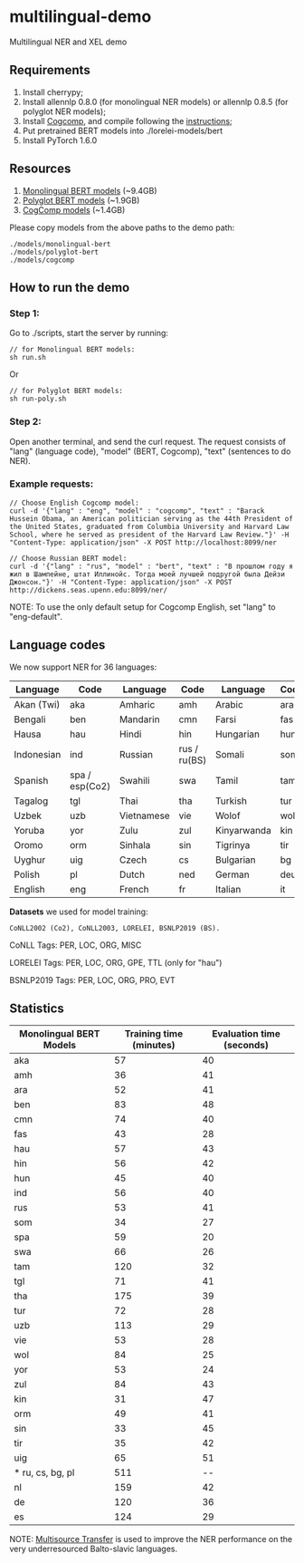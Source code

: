 # multilingual-demo
Multilingual NER and XEL demo
## Requirements
1. Install cherrypy;
2. Install allennlp 0.8.0 (for monolingual NER models) or allennlp 0.8.5 (for polyglot NER models);
3. Install [Cogcomp](https://github.com/CogComp/cogcomp-nlp), and compile following the [instructions](https://github.com/CogComp/cogcomp-nlp/blob/master/ner/README.md);
4. Put pretrained BERT models into ./lorelei-models/bert
5. Install PyTorch 1.6.0


## Resources
1. [Monolingual BERT models](https://cogcomp.seas.upenn.edu/models/multilingual-ner/monolingual-bert.tgz) (~9.4GB)
2. [Polyglot BERT models](https://cogcomp.seas.upenn.edu/models/multilingual-ner/polyglot-bert.tgz) (~1.9GB)
3. [CogComp models](https://cogcomp.seas.upenn.edu/models/multilingual-ner/cogcomp.tgz) (~1.4GB)

Please copy models from the above paths to the demo path:
```
./models/monolingual-bert
./models/polyglot-bert
./models/cogcomp
```


## How to run the demo
### Step 1:
Go to ./scripts, start the server by running:

```
// for Monolingual BERT models:
sh run.sh
```
Or
```
// for Polyglot BERT models:
sh run-poly.sh
```

### Step 2:
Open another terminal, and send the curl request. The request consists of "lang" (language code), "model" (BERT, Cogcomp), "text" (sentences to do NER). 

### Example requests:
```
// Choose English Cogcomp model:
curl -d '{"lang" : "eng", "model" : "cogcomp", "text" : "Barack Hussein Obama, an American politician serving as the 44th President of the United States, graduated from Columbia University and Harvard Law School, where he served as president of the Harvard Law Review."}' -H "Content-Type: application/json" -X POST http://localhost:8099/ner

// Choose Russian BERT model:
curl -d '{"lang" : "rus", "model" : "bert", "text" : "В прошлом году я жил в Шампейне, штат Иллинойс. Тогда моей лучшей подругой была Дейзи Джонсон."}' -H "Content-Type: application/json" -X POST http://dickens.seas.upenn.edu:8099/ner/
```

NOTE: To use the only default setup for Cogcomp English, set "lang" to "eng-default".



## Language codes
We now support NER for 36 languages:
<!-- mdformat off(no table) -->

| Language   | Code       | Language   | Code       | Language   | Code       |
|----------  | ---------- | ---------- | ---------- | ---------- | ---------- |
| Akan (Twi) | aka        | Amharic    | amh        |  Arabic    | ara    |
| Bengali    | ben    | Mandarin     | cmn     | Farsi     | fas    |
| Hausa      | hau    | Hindi        | hin     | Hungarian | hun |
| Indonesian   | ind    | Russian   | rus / ru(BS)    | Somali     | som   |
| Spanish    | spa / esp(Co2)     |  Swahili    |  swa     | Tamil   | tam  |
| Tagalog       | tgl    | Thai    | tha    | Turkish    |  tur    |
| Uzbek       | uzb    | Vietnamese    | vie    | Wolof    |  wol    |
| Yoruba       | yor    | Zulu    | zul    | Kinyarwanda    |  kin    |
| Oromo | orm | Sinhala | sin | Tigrinya| tir |
| Uyghur | uig  | Czech | cs |  Bulgarian | bg |
|  Polish | pl | Dutch | ned | German | deu |
| English | eng | French | fr | Italian | it |

<!-- mdformat on -->


**Datasets** we used for model training:
```
CoNLL2002 (Co2), CoNLL2003, LORELEI, BSNLP2019 (BS).
```
CoNLL Tags: PER, LOC, ORG, MISC

LORELEI Tags: PER, LOC, ORG, GPE, TTL (only for "hau")

BSNLP2019 Tags: PER, LOC, ORG, PRO, EVT

## Statistics
<!-- mdformat off(no table) -->
| Monolingual BERT Models  | Training time (minutes)  | Evaluation time (seconds)  |
|----------  | ---------- | ---------- |
| aka  | 57 | 40 |
| amh  | 36 | 41 |
| ara  | 52 | 41 |
| ben  | 83 | 48 |
| cmn  | 74 | 40 |
| fas  | 43 | 28 |
| hau  | 57 | 43 |
| hin  | 56 | 42 |
| hun  | 45 | 40 |
| ind  | 56 | 40 |
| rus  | 53 | 41 |
| som  | 34 | 27 |
| spa  | 59 | 20 |
| swa  | 66 | 26 |
| tam  | 120 | 32 |
| tgl  | 71 | 41 |
| tha  | 175 | 39 |
| tur  | 72 | 28 |
| uzb  | 113 | 29 |
| vie  | 53 | 28 |
| wol  | 84 | 25 |
| yor  | 53 | 24 |
| zul  | 84 | 43 |
| kin  | 31 | 47 |
| orm  | 49 | 41 |
| sin  | 33 | 45 |
| tir  | 35 | 42 |
| uig  | 65 | 51 |
| * ru, cs, bg, pl  | 511 | -- |
| nl  | 159 | 42 |
| de  | 120 | 36 |
| es  | 124 | 29 |
<!-- mdformat on -->

NOTE: [Multisource Transfer](https://www.aclweb.org/anthology/W19-3710/) is used to improve the NER performance on the very underresourced Balto-slavic languages.  
